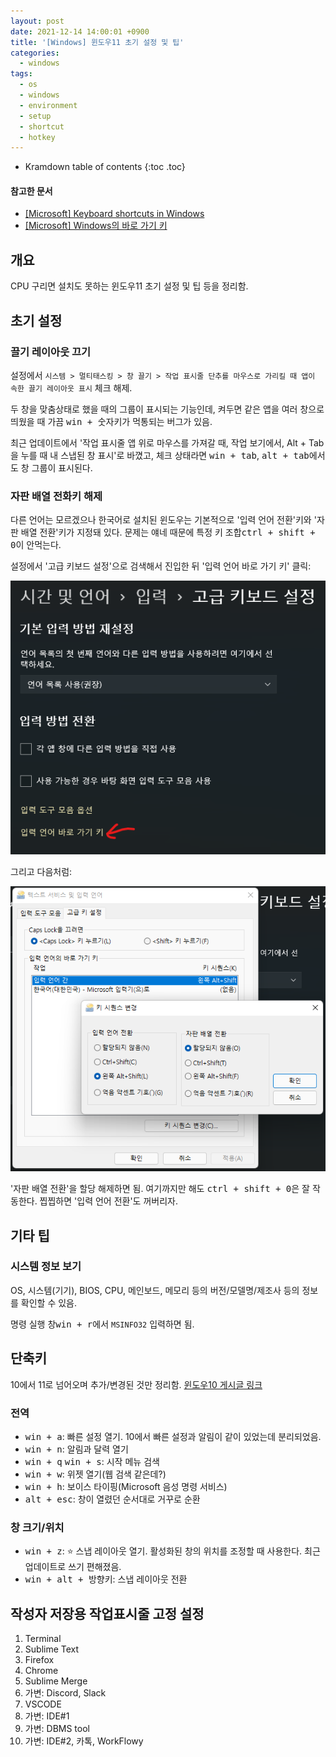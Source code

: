 ```yaml
---
layout: post
date: 2021-12-14 14:00:01 +0900
title: '[Windows] 윈도우11 초기 설정 및 팁'
categories:
  - windows
tags:
  - os
  - windows
  - environment
  - setup
  - shortcut
  - hotkey
---
```


* Kramdown table of contents
{:toc .toc}

#### 참고한 문서

- [\[Microsoft\] Keyboard shortcuts in Windows](https://support.microsoft.com/en-us/windows/keyboard-shortcuts-in-windows-dcc61a57-8ff0-cffe-9796-cb9706c75eec)
- [\[Microsoft\] Windows의 바로 가기 키](https://support.microsoft.com/ko-kr/windows/windows의-바로-가기-키-dcc61a57-8ff0-cffe-9796-cb9706c75eec)


## 개요

CPU 구리면 설치도 못하는 윈도우11 초기 설정 및 팁 등을 정리함.


## 초기 설정

### 끌기 레이아웃 끄기

설정에서 `시스템 > 멀티태스킹 > 창 끌기 > 작업 표시줄 단추를 마우스로 가리킬 때 앱이 속한 끌기 레이아웃 표시` 체크 해제.

두 창을 맞춤상태로 했을 때의 그룹이 표시되는 기능인데, 켜두면 같은 앱을 여러 창으로 띄웠을 때 가끔 <kbd>win + 숫자</kbd>키가 먹통되는 버그가 있음.

최근 업데이트에서 '작업 표시줄 앱 위로 마우스를 가져갈 때, 작업 보기에서, Alt + Tab을 누를 때 내 스냅된 창 표시'로 바꼈고, 체크 상태라면 <kbd>win + tab</kbd>, <kbd>alt + tab</kbd>에서도 창 그룹이 표시된다.

### 자판 배열 전화키 해제

다른 언어는 모르겠으나 한국어로 설치된 윈도우는 기본적으로 '입력 언어 전환'키와 '자판 배열 전환'키가 지정돼 있다. 문제는 얘네 때문에 특정 키 조합<kbd>ctrl + shift + 0</kbd>이 안먹는다.

설정에서 '고급 키보드 설정'으로 검색해서 진입한 뒤 '입력 언어 바로 가기 키' 클릭:

![](/images/let-me-press-ctrl-shift-0-bitch-1.png)

그리고 다음처럼:

![](/images/let-me-press-ctrl-shift-0-bitch-2.png)

'자판 배열 전환'을 할당 해제하면 됨. 여기까지만 해도 <kbd>ctrl + shift + 0</kbd>은 잘 작동한다. 찝찝하면 '입력 언어 전환'도 꺼버리자.


## 기타 팁

### 시스템 정보 보기

OS, 시스템(기기), BIOS, CPU, 메인보드, 메모리 등의 버전/모델명/제조사 등의 정보를 확인할 수 있음.

명령 실행 창<kbd>win + r</kbd>에서 `MSINFO32` 입력하면 됨.


## 단축키

10에서 11로 넘어오며 추가/변경된 것만 정리함. [윈도우10 게시글 링크](/windows/windows-윈도우10-초기-설정-및-팁-windows-10-tips/)

### 전역

- <kbd>win + a</kbd>: 빠른 설정 열기. 10에서 빠른 설정과 알림이 같이 있었는데 분리되었음.
- <kbd>win + n</kbd>: 알림과 달력 열기
- <kbd>win + q</kbd> <kbd>win + s</kbd>: 시작 메뉴 검색
- <kbd>win + w</kbd>: 위젯 열기(웹 검색 같은데?)
- <kbd>win + h</kbd>: 보이스 타이핑(Microsoft 음성 명령 서비스)
- <kbd>alt + esc</kbd>: 창이 열렸던 순서대로 거꾸로 순환

### 창 크기/위치

- <kbd>win + z</kbd>: ⭐ 스냅 레이아웃 열기. 활성화된 창의 위치를 조정할 때 사용한다. 최근 업데이트로 쓰기 편해졌음.
- <kbd>win + alt + 방향키</kbd>: 스냅 레이아웃 전환


## 작성자 저장용 작업표시줄 고정 설정

1. Terminal
2. Sublime Text
3. Firefox
4. Chrome
5. Sublime Merge
6. 가변: Discord, Slack
7. VSCODE
8. 가변: IDE#1
9. 가변: DBMS tool
0. 가변: IDE#2, 카톡, WorkFlowy

